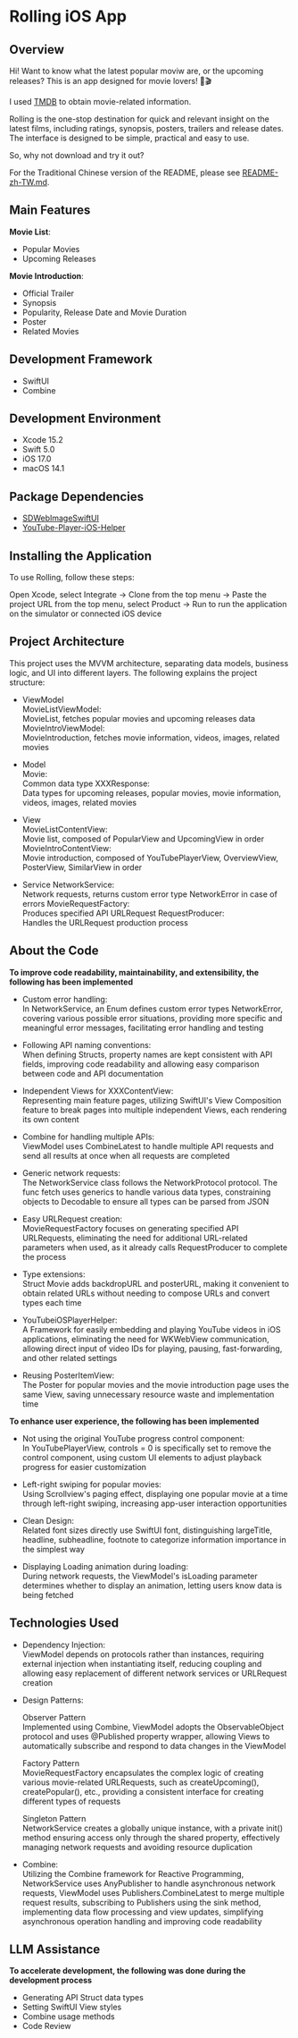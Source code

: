 # Rolling iOS App

## Overview

Hi! Want to know what the latest popular moviw are, or the upcoming releases? This is an app designed for movie lovers! 🍿🎬

I used [TMDB](https://developer.themoviedb.org/docs/getting-started) to obtain movie-related information.

Rolling is the one-stop destination for quick and relevant insight on the latest films, including ratings, synopsis, posters, trailers and release dates. The interface is designed to be simple, practical and easy to use.

So, why not download and try it out?

For the Traditional Chinese version of the README, please see [README-zh-TW.md](README-zh-tw.md).

## Main Features

**Movie List**:
- Popular Movies
- Upcoming Releases

**Movie Introduction**:
- Official Trailer
- Synopsis
- Popularity, Release Date and Movie Duration
- Poster 
- Related Movies

## Development Framework
- SwiftUI
- Combine

## Development Environment

- Xcode 15.2  
- Swift 5.0  
- iOS 17.0  
- macOS 14.1  

## Package Dependencies

- [SDWebImageSwiftUI](https://github.com/SDWebImage/SDWebImageSwiftUI)
- [YouTube-Player-iOS-Helper](https://github.com/youtube/youtube-ios-player-helper)

## Installing the Application

To use Rolling, follow these steps:

Open Xcode, select Integrate -> Clone from the top menu -> Paste the project URL from the top menu, select Product -> Run to run the application on the simulator or connected iOS device

## Project Architecture

This project uses the MVVM architecture, separating data models, business logic, and UI into different layers. The following explains the project structure:

- ViewModel  
  MovieListViewModel:    
  MovieList, fetches popular movies and upcoming releases data  
  MovieIntroViewModel:  
  MovieIntroduction, fetches movie information, videos, images, related movies  

- Model  
  Movie:  
  Common data type
  XXXResponse:  
  Data types for upcoming releases, popular movies, movie information, videos, images, related movies

- View  
  MovieListContentView:  
  Movie list, composed of PopularView and UpcomingView in order  
  MovieIntroContentView:  
  Movie introduction, composed of YouTubePlayerView, OverviewView, PosterView, SimilarView in order

- Service
  NetworkService:  
  Network requests, returns custom error type NetworkError in case of errors
  MovieRequestFactory:  
  Produces specified API URLRequest
  RequestProducer:  
  Handles the URLRequest production process

## About the Code

**To improve code readability, maintainability, and extensibility, the following has been implemented**

- Custom error handling:  
In NetworkService, an Enum defines custom error types NetworkError, covering various possible error situations, providing more specific and meaningful error messages, facilitating error handling and testing

- Following API naming conventions:  
When defining Structs, property names are kept consistent with API fields, improving code readability and allowing easy comparison between code and API documentation

- Independent Views for XXXContentView:  
Representing main feature pages, utilizing SwiftUI's View Composition feature to break pages into multiple independent Views, each rendering its own content

- Combine for handling multiple APIs:  
ViewModel uses CombineLatest to handle multiple API requests and send all results at once when all requests are completed

- Generic network requests:  
The NetworkService class follows the NetworkProtocol protocol. The func fetch uses generics to handle various data types, constraining objects to Decodable to ensure all types can be parsed from JSON

- Easy URLRequest creation:  
MovieRequestFactory focuses on generating specified API URLRequests, eliminating the need for additional URL-related parameters when used, as it already calls RequestProducer to complete the process

- Type extensions:  
Struct Movie adds backdropURL and posterURL, making it convenient to obtain related URLs without needing to compose URLs and convert types each time

- YouTubeiOSPlayerHelper:  
A Framework for easily embedding and playing YouTube videos in iOS applications, eliminating the need for WKWebView communication, allowing direct input of video IDs for playing, pausing, fast-forwarding, and other related settings

- Reusing PosterItemView:  
The Poster for popular movies and the movie introduction page uses the same View, saving unnecessary resource waste and implementation time

**To enhance user experience, the following has been implemented**

- Not using the original YouTube progress control component:  
In YouTubePlayerView, controls = 0 is specifically set to remove the control component, using custom UI elements to adjust playback progress for easier customization

- Left-right swiping for popular movies:  
Using Scrollview's paging effect, displaying one popular movie at a time through left-right swiping, increasing app-user interaction opportunities

- Clean Design:  
Related font sizes directly use SwiftUI font, distinguishing largeTitle, headline, subheadline, footnote to categorize information importance in the simplest way

- Displaying Loading animation during loading:  
During network requests, the ViewModel's isLoading parameter determines whether to display an animation, letting users know data is being fetched

## Technologies Used

- Dependency Injection:  
ViewModel depends on protocols rather than instances, requiring external injection when instantiating itself, reducing coupling and allowing easy replacement of different network services or URLRequest creation

- Design Patterns:

  Observer Pattern  
Implemented using Combine, ViewModel adopts the ObservableObject protocol and uses @Published property wrapper, allowing Views to automatically subscribe and respond to data changes in the ViewModel

  Factory Pattern  
MovieRequestFactory encapsulates the complex logic of creating various movie-related URLRequests, such as createUpcoming(), createPopular(), etc., providing a consistent interface for creating different types of requests

  Singleton Pattern  
NetworkService creates a globally unique instance, with a private init() method ensuring access only through the shared property, effectively managing network requests and avoiding resource duplication

- Combine:  
Utilizing the Combine framework for Reactive Programming, NetworkService uses AnyPublisher to handle asynchronous network requests, ViewModel uses Publishers.CombineLatest to merge multiple request results, subscribing to Publishers using the sink method, implementing data flow processing and view updates, simplifying asynchronous operation handling and improving code readability

## LLM Assistance

**To accelerate development, the following was done during the development process**

- Generating API Struct data types
- Setting SwiftUI View styles
- Combine usage methods
- Code Review
